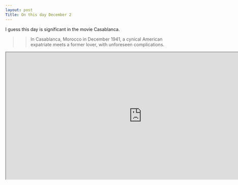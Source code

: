 ```yaml
---
layout: post
Title: On this day December 2
---
```

I guess this day is significant in the movie Casablanca.

>> In Casablanca, Morocco in December 1941, a cynical American expatriate meets a former lover, with unforeseen complications.

<iframe src="http://www.imdb.com/videoembed/vi6095897" allowfullscreen width="854" height="400"></iframe>
